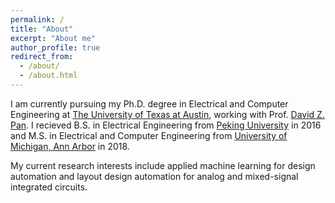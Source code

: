 ```yaml
---
permalink: /
title: "About"
excerpt: "About me"
author_profile: true
redirect_from: 
  - /about/
  - /about.html
---
```




I am currently pursuing my Ph.D. degree in Electrical and Computer Engineering at [The University of Texas at Austin](https://www.utexas.edu/), working with Prof. [David Z. Pan](http://www.ece.utexas.edu/~dpan/). I recieved B.S. in Electrical Engineering from
[Peking University](https://www.pku.edu.cn/) in 2016 and M.S. in Electrical and Computer Engineering from [University of Michigan, Ann Arbor](https://umich.edu/) in 2018.

My current research interests include applied machine learning for design automation and layout design automation for analog and mixed-signal integrated circuits.

